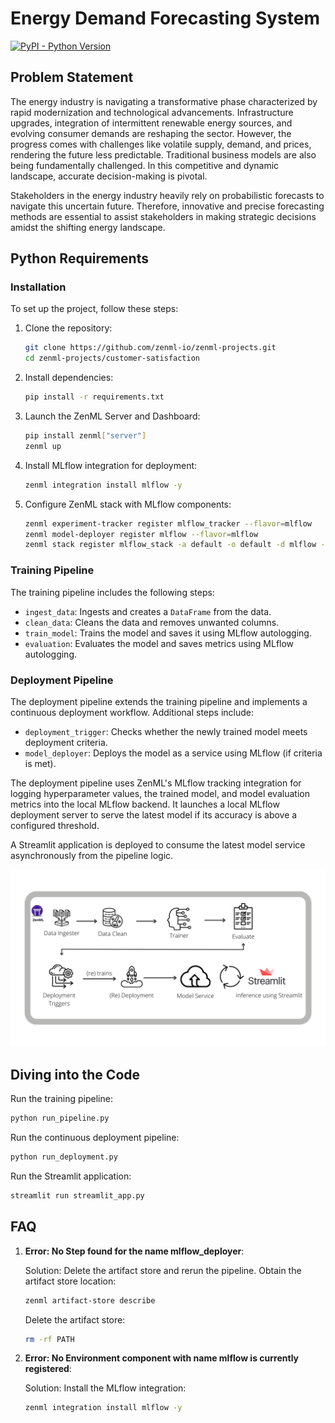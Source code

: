 # Energy Demand Forecasting System

[![PyPI - Python Version](https://img.shields.io/pypi/pyversions/zenml)](https://pypi.org/project/zenml/)

## Problem Statement

The energy industry is navigating a transformative phase characterized by rapid modernization and technological advancements. Infrastructure upgrades, integration of intermittent renewable energy sources, and evolving consumer demands are reshaping the sector. However, the progress comes with challenges like volatile supply, demand, and prices, rendering the future less predictable. Traditional business models are also being fundamentally challenged. In this competitive and dynamic landscape, accurate decision-making is pivotal.

Stakeholders in the energy industry heavily rely on probabilistic forecasts to navigate this uncertain future. Therefore, innovative and precise forecasting methods are essential to assist stakeholders in making strategic decisions amidst the shifting energy landscape.

## Python Requirements

### Installation

To set up the project, follow these steps:

1. Clone the repository:

    ```bash
    git clone https://github.com/zenml-io/zenml-projects.git
    cd zenml-projects/customer-satisfaction
    ```

2. Install dependencies:

    ```bash
    pip install -r requirements.txt
    ```

3. Launch the ZenML Server and Dashboard:

    ```bash
    pip install zenml["server"]
    zenml up
    ```

4. Install MLflow integration for deployment:

    ```bash
    zenml integration install mlflow -y
    ```

5. Configure ZenML stack with MLflow components:

    ```bash
    zenml experiment-tracker register mlflow_tracker --flavor=mlflow
    zenml model-deployer register mlflow --flavor=mlflow
    zenml stack register mlflow_stack -a default -o default -d mlflow -e mlflow_tracker --set
    ```

### Training Pipeline

The training pipeline includes the following steps:

- `ingest_data`: Ingests and creates a `DataFrame` from the data.
- `clean_data`: Cleans the data and removes unwanted columns.
- `train_model`: Trains the model and saves it using MLflow autologging.
- `evaluation`: Evaluates the model and saves metrics using MLflow autologging.

### Deployment Pipeline

The deployment pipeline extends the training pipeline and implements a continuous deployment workflow. Additional steps include:

- `deployment_trigger`: Checks whether the newly trained model meets deployment criteria.
- `model_deployer`: Deploys the model as a service using MLflow (if criteria is met).

The deployment pipeline uses ZenML's MLflow tracking integration for logging hyperparameter values, the trained model, and model evaluation metrics into the local MLflow backend. It launches a local MLflow deployment server to serve the latest model if its accuracy is above a configured threshold.

A Streamlit application is deployed to consume the latest model service asynchronously from the pipeline logic.

![training_and_deployment_pipeline](assets/pipeline.png)




## Diving into the Code

Run the training pipeline:

```bash
python run_pipeline.py
```

Run the continuous deployment pipeline:

```bash
python run_deployment.py
```

Run the Streamlit application:

```bash
streamlit run streamlit_app.py
```

## FAQ

1. **Error: No Step found for the name mlflow_deployer**:

   Solution: Delete the artifact store and rerun the pipeline. Obtain the artifact store location:

   ```bash
   zenml artifact-store describe
   ```

   Delete the artifact store:

   ```bash
   rm -rf PATH
   ```

2. **Error: No Environment component with name mlflow is currently registered**:

   Solution: Install the MLflow integration:

   ```bash
   zenml integration install mlflow -y
   ```
